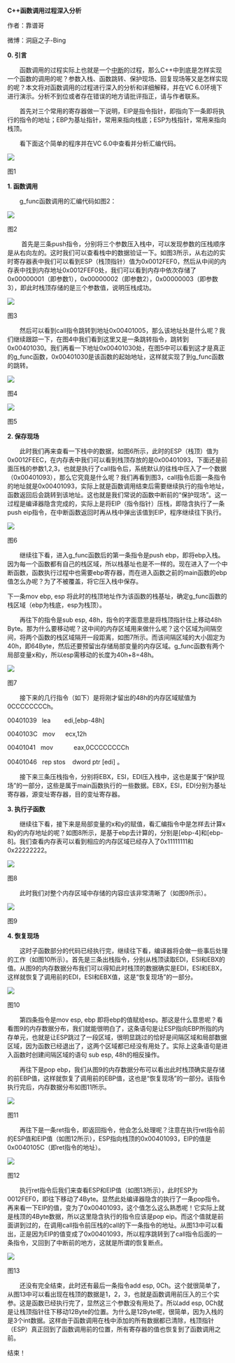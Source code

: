  

**C++函数调用过程深入分析**

作者：靠谱哥

微博：洞庭之子-Bing

**0\. 引言**

　　函数调用的过程实际上也就是一个[中断](https://so.csdn.net/so/search?q=%E4%B8%AD%E6%96%AD&spm=1001.2101.3001.7020)的过程，那么C++中到底是怎样实现一个函数的调用的呢？参数入栈、函数跳转、保护现场、回复现场等又是怎样实现的呢？本文将对函数调用的过程进行深入的分析和详细解释，并在VC 6.0环境下进行演示。分析不到位或者存在错误的地方请批评指正，请与作者联系。

　　首先对三个常用的寄存器做一下说明，EIP是指令指针，即指向下一条即将执行的指令的地址；EBP为基址指针，常用来指向栈底；ESP为栈指针，常用来指向栈顶。

　　看下面这个简单的程序并在VC 6.0中查看并分析汇编代码。

![](http://hi.csdn.net/attachment/201108/11/0_1313066275sD7C.gif)

图1

**1\. 函数调用**

　　g\_func函数调用的汇编代码如图2：

![](http://hi.csdn.net/attachment/201108/11/0_131306630648l3.gif)

图2

　　 首先是三条push指令，分别将三个参数压入栈中，可以发现参数的压栈顺序是从右向左的。这时我们可以查看栈中的数据验证一下。如图3所示，从右边的实时寄存器表中我们可以看到ESP（栈顶指针）值为0x0012FEF0，然后从中间的内存表中找到内存地址0x0012FEF0处，我们可以看到内存中依次存储了0x00000001（即参数1），0x00000002（即参数2），0x00000003（即参数3），即此时栈顶存储的是三个参数值，说明压栈成功。

![](http://hi.csdn.net/attachment/201108/11/0_13130663248fK6.gif)

图3

　　然后可以看到call指令跳转到地址0x00401005，那么该地址处是什么呢？我们继续跟踪一下，在图4中我们看到这里又是一条跳转指令，跳转到0x00401030。我们再看一下地址0x00401030处，在图5中可以看到这才是真正的g\_func函数，0x00401030是该函数的起始地址，这样就实现了到g\_func函数的跳转。

![](http://hi.csdn.net/attachment/201108/11/0_13130663458reL.gif)

图4

![](http://hi.csdn.net/attachment/201108/11/0_13130663662sTA.gif)

图5

**2\. 保存现场**          

　　此时我们再来查看一下栈中的数据，如图6所示，此时的ESP（栈顶）值为0x0012FEEC，在内存表中我们可以看到栈顶存放的是0x00401093，下面还是前面压栈的参数1,2,3，也就是执行了call指令后，系统默认的往栈中压入了一个数据（0x00401093），那么它究竟是什么呢？我们再看到图3，call指令后面一条指令的地址就是0x00401093，实际上就是函数调用结束后需要继续执行的指令地址，函数返回后会跳转到该地址。这也就是我们常说的函数中断前的“保护现场”。这一过程是编译器隐含完成的，实际上是将EIP（指令指针）压栈，即隐含执行了一条push eip指令，在中断函数返回时再从栈中弹出该值到EIP，程序继续往下执行。

![](http://hi.csdn.net/attachment/201108/11/0_1313066381zU9A.gif)

图6

　　继续往下看，进入g\_func函数后的第一条指令是push ebp，即将ebp入栈。因为每一个函数都有自己的栈区域，所以栈基址也是不一样的。现在进入了一个中断函数，函数执行过程中也需要ebp寄存器，而在进入函数之前的main函数的ebp值怎么办呢？为了不被覆盖，将它压入栈中保存。

下一条mov ebp, esp 将此时的栈顶地址作为该函数的栈基址，确定g\_func函数的栈区域（ebp为栈底，esp为栈顶）。

　　再往下的指令是sub esp, 48h，指令的字面意思是将栈顶指针往上移动48h Byte。那为什么要移动呢？这中间的内存区域用来做什么呢？这个区域为间隔空间，将两个函数的栈区域隔开一段距离，如图7所示。而该间隔区域的大小固定为40h，即64Byte，然后还要预留出存储局部变量的内存区域。g\_func函数有两个局部变量x和y，所以esp需移动的长度为40h+8=48h。

![](http://hi.csdn.net/attachment/201108/11/0_1313066399sMut.gif)

图7

　　接下来的几行指令（如下）是将刚才留出的48h的内存区域赋值为0CCCCCCCCh。

00401039   lea        edi,\[ebp-48h\]

0040103C   mov      ecx,12h

00401041   mov            eax,0CCCCCCCCh

00401046   rep stos    dword ptr \[edi\] 。

　　接下来三条压栈指令，分别将EBX，ESI，EDI压入栈中，这也是属于“保护现场”的一部分，这些是属于main函数执行的一些数据。EBX，ESI，EDI分别为基址寄存器，源变址寄存器，目的变址寄存器。

**3\. 执行子函数**

　　继续往下看，接下来是局部变量的x和y的赋值，看汇编指令中是怎样去计算x和y的内存地址的呢？如图8所示，是基于ebp去计算的，分别是\[ebp-4\]和\[ebp-8\]。我们查看内存表可以看到相应的内存区域已经存入了0x11111111和0x22222222。

![](http://hi.csdn.net/attachment/201108/11/0_1313066434Xg4L.gif)

图8

　　此时我们对整个内存区域中存储的内容应该非常清晰了（如图9所示）。

![](http://hi.csdn.net/attachment/201108/11/0_1313066451NXiV.gif)

图9

**4\. 恢复现场**

　　这时子函数部分的代码已经执行完，继续往下看，编译器将会做一些事后处理的工作（如图10所示）。首先是三条出栈指令，分别从栈顶读取EDI，ESI和EBX的值。从图9的内存数据分布我们可以得知此时栈顶的数据确实是EDI，ESI和EBX，这样就恢复了调用前的EDI，ESI和EBX值，这是“恢复现场”的一部分。

![](http://hi.csdn.net/attachment/201108/11/0_13130664811csU.gif)

图10

　　第四条指令是mov esp, ebp 即将ebp的值赋给esp。那这是什么意思呢？看看图9的内存数据分布，我们就能很明白了，这条语句是让ESP指向EBP所指的内存单元，也就是让ESP跳过了一段区域，很明显跳过的恰好是间隔区域和局部数据区域，因为函数已经退出了，这两个区域都已经没有用处了。实际上这条语句是进入函数时创建间隔区域的语句 sub esp, 48h的相反操作。

　　再往下是pop ebp，我们从图9的内存数据分布可以看出此时栈顶确实是存储的前EBP值，这样就恢复了调用前的EBP值，这也是“恢复现场”的一部分。该指令执行完后，内存数据分布如图11所示。

![](http://hi.csdn.net/attachment/201108/11/0_13130665042KA1.gif)

图11

　　再往下是一条ret指令，即返回指令，他会怎么处理呢？注意在执行ret指令前的ESP值和EIP值（如图12所示），ESP指向栈顶的0x00401093，EIP的值是0x0040105C（即ret指令的地址）。

![](http://hi.csdn.net/attachment/201108/11/0_13130665278n1J.gif)

图12

　　执行ret指令后我们来查看ESP和EIP值（如图13所示），此时ESP为0012FEF0，即往下移动了4Byte。显然此处编译器隐含的执行了一条pop指令。再来看一下EIP的值，变为了0x00401093，这个值怎么这么熟悉呢！它实际上就是栈顶的4Byte数据，所以这里隐含执行的指令应该是pop eip。而这个值就是前面讲到过的，在调用call指令前压栈的call的下一条指令的地址。从图13中可以看出，正是因为EIP的值变成了0x00401093，所以程序跳转到了call指令后面的一条指令，又回到了中断前的地方，这就是所谓的恢复断点。

![](http://hi.csdn.net/attachment/201108/11/0_1313066544wU5f.gif)

图13

　　还没有完全结束，此时还有最后一条指令add esp, 0Ch。这个就很简单了，从图13中可以看出现在栈顶的数据是1，2，3，也就是函数调用前压入的三个实参。这是函数已经执行完了，显然这三个参数没有用处了。所以add esp, 0Ch就是让栈顶指针往下移动12Byte的位置。为什么是12Byte呢，很简单，因为入栈的是3个int数据。这样由于函数调用在栈中添加的所有数据都已清除，栈顶指针（ESP）真正回到了函数调用前的位置，所有寄存器的值也恢复到了函数调用之前。

结束！